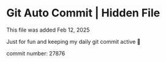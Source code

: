 # Git Auto Commit | Hidden File

This file was added Feb 12, 2025

Just for fun and keeping my daily git commit active 🤪

commit number: 27876
